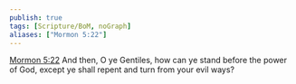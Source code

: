```yaml
---
publish: true
tags: [Scripture/BoM, noGraph]
aliases: ["Mormon 5:22"]
---
```

[Mormon 5:22](https://churchofjesuschrist.org/study/scriptures/bofm/morm/5?lang=eng&id=p22#p22) And then, O ye Gentiles, how can ye stand before the power of God, except ye shall repent and turn from your evil ways?
